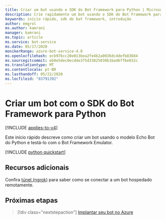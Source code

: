 ```yaml
---
title: Criar um bot usando o SDK do Bot Framework para Python | Microsoft Docs
description: Crie rapidamente um bot usando o SDK do Bot Framework para Python.
keywords: início rápido, sdk do bot framework, introdução
author: emgrol
ms.author: kamrani
manager: kamrani
ms.topic: article
ms.service: bot-service
ms.date: 05/17/2020
monikerRange: azure-bot-service-4.0
ms.openlocfilehash: ecb976cc20e013bea2fe4b2a0036dc4defb83684
ms.sourcegitcommit: eb0e5dec0ecd4e375d33825030b1ba46ff6e032c
ms.translationtype: MT
ms.contentlocale: pt-BR
ms.lasthandoff: 05/22/2020
ms.locfileid: "83791392"
---
```

# <a name="create-a-bot-with-the-bot-framework-sdk-for-python"></a>Criar um bot com o SDK do Bot Framework para Python

[!INCLUDE [applies-to-v4](../includes/applies-to.md)]

Este início rápido descreve como criar um bot usando o modelo Echo Bot do Python e testá-lo com o Bot Framework Emulator.

[!INCLUDE [python quickstart](../includes/quickstart-python.md)]

## <a name="additional-resources"></a>Recursos adicionais

Confira [túnel (ngrok)](https://github.com/Microsoft/BotFramework-Emulator/wiki/Tunneling-(ngrok)) para saber como se conectar a um bot hospedado remotamente.

## <a name="next-steps"></a>Próximas etapas

> [!div class="nextstepaction"]
> [Implantar seu bot no Azure](../bot-builder-deploy-az-cli.md)